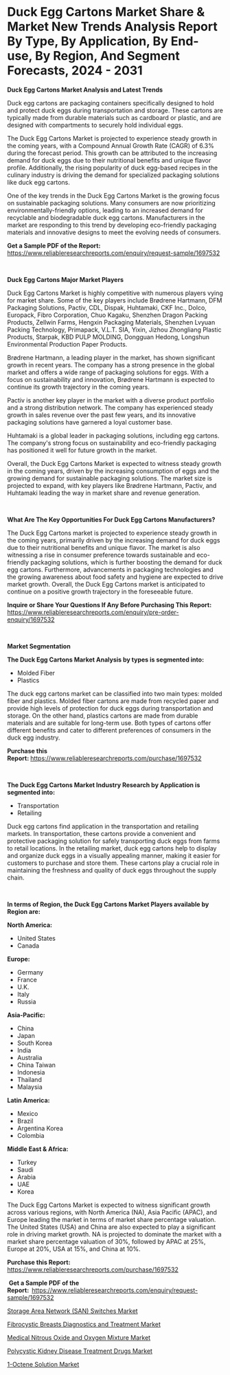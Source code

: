 <p><h1>Duck Egg Cartons Market Share & Market New Trends Analysis Report By Type, By Application, By End-use, By Region, And Segment Forecasts, 2024 - 2031</h1></p><p><strong>Duck Egg Cartons Market Analysis and Latest Trends</strong></p>
<p><p>Duck egg cartons are packaging containers specifically designed to hold and protect duck eggs during transportation and storage. These cartons are typically made from durable materials such as cardboard or plastic, and are designed with compartments to securely hold individual eggs.</p><p>The Duck Egg Cartons Market is projected to experience steady growth in the coming years, with a Compound Annual Growth Rate (CAGR) of 6.3% during the forecast period. This growth can be attributed to the increasing demand for duck eggs due to their nutritional benefits and unique flavor profile. Additionally, the rising popularity of duck egg-based recipes in the culinary industry is driving the demand for specialized packaging solutions like duck egg cartons.</p><p>One of the key trends in the Duck Egg Cartons Market is the growing focus on sustainable packaging solutions. Many consumers are now prioritizing environmentally-friendly options, leading to an increased demand for recyclable and biodegradable duck egg cartons. Manufacturers in the market are responding to this trend by developing eco-friendly packaging materials and innovative designs to meet the evolving needs of consumers.</p></p>
<p><strong>Get a Sample PDF of the Report:&nbsp;</strong> <a href="https://www.reliableresearchreports.com/enquiry/request-sample/1697532">https://www.reliableresearchreports.com/enquiry/request-sample/1697532</a></p>
<p>&nbsp;</p>
<p><strong>Duck Egg Cartons Major Market Players</strong></p>
<p><p>Duck Egg Cartons Market is highly competitive with numerous players vying for market share. Some of the key players include Brødrene Hartmann, DFM Packaging Solutions, Pactiv, CDL, Dispak, Huhtamaki, CKF Inc., Dolco, Europack, Fibro Corporation, Chuo Kagaku, Shenzhen Dragon Packing Products, Zellwin Farms, Hengxin Packaging Materials, Shenzhen Lvyuan Packing Technology, Primapack, V.L.T. SIA, Yixin, Jizhou Zhongliang Plastic Products, Starpak, KBD PULP MOLDING, Dongguan Hedong, Longshun Environmental Production Paper Products.</p><p>Brødrene Hartmann, a leading player in the market, has shown significant growth in recent years. The company has a strong presence in the global market and offers a wide range of packaging solutions for eggs. With a focus on sustainability and innovation, Brødrene Hartmann is expected to continue its growth trajectory in the coming years.</p><p>Pactiv is another key player in the market with a diverse product portfolio and a strong distribution network. The company has experienced steady growth in sales revenue over the past few years, and its innovative packaging solutions have garnered a loyal customer base.</p><p>Huhtamaki is a global leader in packaging solutions, including egg cartons. The company's strong focus on sustainability and eco-friendly packaging has positioned it well for future growth in the market.</p><p>Overall, the Duck Egg Cartons Market is expected to witness steady growth in the coming years, driven by the increasing consumption of eggs and the growing demand for sustainable packaging solutions. The market size is projected to expand, with key players like Brødrene Hartmann, Pactiv, and Huhtamaki leading the way in market share and revenue generation.</p></p>
<p>&nbsp;</p>
<p><strong>What Are The Key Opportunities For Duck Egg Cartons Manufacturers?</strong></p>
<p><p>The Duck Egg Cartons market is projected to experience steady growth in the coming years, primarily driven by the increasing demand for duck eggs due to their nutritional benefits and unique flavor. The market is also witnessing a rise in consumer preference towards sustainable and eco-friendly packaging solutions, which is further boosting the demand for duck egg cartons. Furthermore, advancements in packaging technologies and the growing awareness about food safety and hygiene are expected to drive market growth. Overall, the Duck Egg Cartons market is anticipated to continue on a positive growth trajectory in the foreseeable future.</p></p>
<p><strong>Inquire or Share Your Questions If Any Before Purchasing This Report:</strong> <a href="https://www.reliableresearchreports.com/enquiry/pre-order-enquiry/1697532">https://www.reliableresearchreports.com/enquiry/pre-order-enquiry/1697532</a></p>
<p>&nbsp;</p>
<p><strong>Market Segmentation</strong></p>
<p><strong>The Duck Egg Cartons Market Analysis by types is segmented into:</strong></p>
<p><ul><li>Molded Fiber</li><li>Plastics</li></ul></p>
<p><p>The duck egg cartons market can be classified into two main types: molded fiber and plastics. Molded fiber cartons are made from recycled paper and provide high levels of protection for duck eggs during transportation and storage. On the other hand, plastics cartons are made from durable materials and are suitable for long-term use. Both types of cartons offer different benefits and cater to different preferences of consumers in the duck egg industry.</p></p>
<p><strong>Purchase this Report:&nbsp;</strong><a href="https://www.reliableresearchreports.com/purchase/1697532">https://www.reliableresearchreports.com/purchase/1697532</a></p>
<p>&nbsp;</p>
<p><strong>The Duck Egg Cartons Market Industry Research by Application is segmented into:</strong></p>
<p><ul><li>Transportation</li><li>Retailing</li></ul></p>
<p><p>Duck egg cartons find application in the transportation and retailing markets. In transportation, these cartons provide a convenient and protective packaging solution for safely transporting duck eggs from farms to retail locations. In the retailing market, duck egg cartons help to display and organize duck eggs in a visually appealing manner, making it easier for customers to purchase and store them. These cartons play a crucial role in maintaining the freshness and quality of duck eggs throughout the supply chain.</p></p>
<p>&nbsp;</p>
<p><strong>In terms of Region, the Duck Egg Cartons Market Players available by Region are:</strong></p>
<p>
    <p> <strong> North America: </strong>
        <ul>
            <li>United States</li>
            <li>Canada</li>
        </ul>
        </p> 
    <p> <strong> Europe: </strong>
        <ul>
            <li>Germany</li>
            <li>France</li>
            <li>U.K.</li>
            <li>Italy</li>
            <li>Russia</li>
        </ul>
        </p> 
    <p> <strong> Asia-Pacific: </strong>
        <ul>
            <li>China</li>
            <li>Japan</li>
            <li>South Korea</li>
            <li>India</li>
            <li>Australia</li>
            <li>China Taiwan</li>
            <li>Indonesia</li>
            <li>Thailand</li>
            <li>Malaysia</li>
        </ul>
        </p> 
    <p> <strong> Latin America: </strong>
        <ul>
            <li>Mexico</li>
            <li>Brazil</li>
            <li>Argentina Korea</li>
            <li>Colombia</li>
        </ul>
        </p> 
    <p> <strong> Middle East & Africa: </strong>
        <ul>
            <li>Turkey</li>
            <li>Saudi</li>
            <li>Arabia</li>
            <li>UAE</li>
            <li>Korea</li>
        </ul>
    </p>
    </p>
<p><p>The Duck Egg Cartons Market is expected to witness significant growth across various regions, with North America (NA), Asia Pacific (APAC), and Europe leading the market in terms of market share percentage valuation. The United States (USA) and China are also expected to play a significant role in driving market growth. NA is projected to dominate the market with a market share percentage valuation of 30%, followed by APAC at 25%, Europe at 20%, USA at 15%, and China at 10%.</p></p>
<p><strong>Purchase this Report: </strong><a href="https://www.reliableresearchreports.com/purchase/1697532">https://www.reliableresearchreports.com/purchase/1697532</a></p>
<p>&nbsp;<strong>Get a Sample PDF of the Report:&nbsp;&nbsp;</strong><a href="https://www.reliableresearchreports.com/enquiry/request-sample/1697532">https://www.reliableresearchreports.com/enquiry/request-sample/1697532</a></p>
<p><strong></strong></p>
<p><p><a href="https://github.com/indrystar/Market-Research-Report-List-2/blob/main/storage-area-network-san-switches-market.md">Storage Area Network (SAN) Switches Market</a></p><p><a href="https://medium.com/@christopherbennett19/fibrocystic-breasts-diagnostics-and-treatment-market-exploring-market-share-market-trends-and-b73ee04d9eca">Fibrocystic Breasts Diagnostics and Treatment Market</a></p><p><a href="https://issuu.com/reportprime-2/docs/medical-nitrous-oxide-and-oxygen-mixture-market-si">Medical Nitrous Oxide and Oxygen Mixture Market</a></p><p><a href="https://medium.com/@christopherbennett19/polycystic-kidney-disease-treatment-drugs-market-insights-into-market-cagr-market-trends-and-577d7f5a3b51">Polycystic Kidney Disease Treatment Drugs Market</a></p><p><a href="https://issuu.com/reportprime-2/docs/1-octene-solution-market-size-2030.pptx">1-Octene Solution Market</a></p></p>